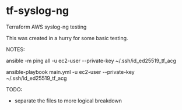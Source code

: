 # tf-syslog-ng
Terraform AWS syslog-ng testing

This was created in a hurry for some basic testing.

NOTES:

ansible -m ping all -u ec2-user --private-key ~/.ssh/id_ed25519_tf_acg

ansible-playbook main.yml -u ec2-user --private-key ~/.ssh/id_ed25519_tf_acg


TODO:

- separate the files to more logical breakdown
